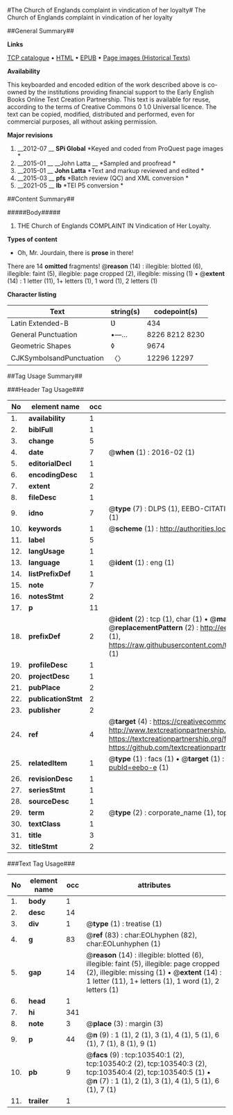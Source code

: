 #The Church of Englands complaint in vindication of her loyalty#
The Church of Englands complaint in vindication of her loyalty

##General Summary##

**Links**

[TCP catalogue](http://www.ota.ox.ac.uk/tcp/)  • 
[HTML](http://tei.it.ox.ac.uk/tcp/Texts-HTML/free/A33/A33075.html)  • 
[EPUB](http://tei.it.ox.ac.uk/tcp/Texts-EPUB/free/A33/A33075.epub) • 
[Page images (Historical Texts)](https://historicaltexts.jisc.ac.uk/eebo-15367856e)

**Availability**

This keyboarded and encoded edition of the work described above is co-owned by the
    institutions providing financial support to the Early English Books Online Text Creation
    Partnership. This text is available for reuse, according to the terms of  Creative Commons 0 1.0 Universal
    licence. The text can be copied, modified, distributed and performed, even for commercial
    purposes, all without asking permission.

**Major revisions**

1. __2012-07 __ __SPi Global__ *Keyed and coded from ProQuest page images *
1. __2015-01 __ __John Latta __ *Sampled and proofread *
1. __2015-01 __ __John Latta__ *Text and markup reviewed and edited *
1. __2015-03 __ __pfs__ *Batch review (QC) and XML conversion *
1. __2021-05 __ __lb__ *TEI P5 conversion *

##Content Summary##

#####Body#####

1. THE Church of Englands COMPLAINT IN Vindication of Her Loyalty.

**Types of content**

  * Oh, Mr. Jourdain, there is **prose** in there!

There are 14 **omitted** fragments! 
 @__reason__ (14) : illegible: blotted (6), illegible: faint (5), illegible: page cropped (2), illegible: missing (1)  •  @__extent__ (14) : 1 letter (11), 1+ letters (1), 1 word (1), 2 letters (1)

**Character listing**


|Text|string(s)|codepoint(s)|
|---|---|---|
|Latin Extended-B|Ʋ|434|
|General Punctuation|•—…|8226 8212 8230|
|Geometric Shapes|◊|9674|
|CJKSymbolsandPunctuation|〈〉|12296 12297|

##Tag Usage Summary##

###Header Tag Usage###

|No|element name|occ|attributes|
|---|---|---|---|
|1.|__availability__|1||
|2.|__biblFull__|1||
|3.|__change__|5||
|4.|__date__|7| @__when__ (1) : 2016-02 (1)|
|5.|__editorialDecl__|1||
|6.|__encodingDesc__|1||
|7.|__extent__|2||
|8.|__fileDesc__|1||
|9.|__idno__|7| @__type__ (7) : DLPS (1), EEBO-CITATION (1), VID (1), EEBO-PROQUEST (1), STC (2), OCLC (1)|
|10.|__keywords__|1| @__scheme__ (1) : http://authorities.loc.gov/ (1)|
|11.|__label__|5||
|12.|__langUsage__|1||
|13.|__language__|1| @__ident__ (1) : eng (1)|
|14.|__listPrefixDef__|1||
|15.|__note__|7||
|16.|__notesStmt__|2||
|17.|__p__|11||
|18.|__prefixDef__|2| @__ident__ (2) : tcp (1), char (1)  •  @__matchPattern__ (2) : ([0-9\-]+):([0-9IVX]+) (1), (.+) (1)  •  @__replacementPattern__ (2) : http://eebo.chadwyck.com/downloadtiff?vid=$1&page=$2 (1), https://raw.githubusercontent.com/textcreationpartnership/Texts/master/tcpchars.xml#$1 (1)|
|19.|__profileDesc__|1||
|20.|__projectDesc__|1||
|21.|__pubPlace__|2||
|22.|__publicationStmt__|2||
|23.|__publisher__|2||
|24.|__ref__|4| @__target__ (4) : https://creativecommons.org/publicdomain/zero/1.0/ (1), http://www.textcreationpartnership.org/docs/. (1), https://textcreationpartnership.org/faq/#faq05 (1), https://github.com/textcreationpartnership (1)|
|25.|__relatedItem__|1| @__type__ (1) : facs (1)  •  @__target__ (1) : https://data.historicaltexts.jisc.ac.uk/view?pubId=eebo-e (1)|
|26.|__revisionDesc__|1||
|27.|__seriesStmt__|1||
|28.|__sourceDesc__|1||
|29.|__term__|2| @__type__ (2) : corporate_name (1), topical_term (1)|
|30.|__textClass__|1||
|31.|__title__|3||
|32.|__titleStmt__|2||


###Text Tag Usage###

|No|element name|occ|attributes|
|---|---|---|---|
|1.|__body__|1||
|2.|__desc__|14||
|3.|__div__|1| @__type__ (1) : treatise (1)|
|4.|__g__|83| @__ref__ (83) : char:EOLhyphen (82), char:EOLunhyphen (1)|
|5.|__gap__|14| @__reason__ (14) : illegible: blotted (6), illegible: faint (5), illegible: page cropped (2), illegible: missing (1)  •  @__extent__ (14) : 1 letter (11), 1+ letters (1), 1 word (1), 2 letters (1)|
|6.|__head__|1||
|7.|__hi__|341||
|8.|__note__|3| @__place__ (3) : margin (3)|
|9.|__p__|44| @__n__ (9) : 1 (1), 2 (1), 3 (1), 4 (1), 5 (1), 6 (1), 7 (1), 8 (1), 9 (1)|
|10.|__pb__|9| @__facs__ (9) : tcp:103540:1 (2), tcp:103540:2 (2), tcp:103540:3 (2), tcp:103540:4 (2), tcp:103540:5 (1)  •  @__n__ (7) : 1 (1), 2 (1), 3 (1), 4 (1), 5 (1), 6 (1), 7 (1)|
|11.|__trailer__|1||
